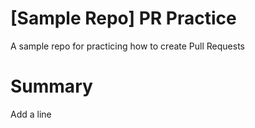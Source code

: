 # [Sample Repo] PR Practice
A sample repo for practicing how to create Pull Requests

# Summary
Add a line